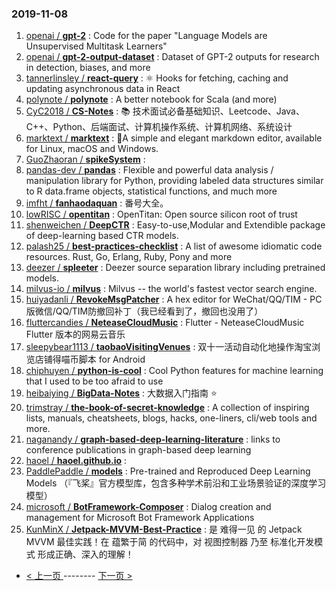 ### 2019-11-08 
1. [
        openai /
**gpt-2**](https://github.com/openai/gpt-2) : Code for the paper "Language Models are Unsupervised Multitask Learners"
1. [
        openai /
**gpt-2-output-dataset**](https://github.com/openai/gpt-2-output-dataset) : Dataset of GPT-2 outputs for research in detection, biases, and more
1. [
        tannerlinsley /
**react-query**](https://github.com/tannerlinsley/react-query) : ⚛️ Hooks for fetching, caching and updating asynchronous data in React
1. [
        polynote /
**polynote**](https://github.com/polynote/polynote) : A better notebook for Scala (and more)
1. [
        CyC2018 /
**CS-Notes**](https://github.com/CyC2018/CS-Notes) : 📚 技术面试必备基础知识、Leetcode、Java、C++、Python、后端面试、计算机操作系统、计算机网络、系统设计
1. [
        marktext /
**marktext**](https://github.com/marktext/marktext) : 📝A simple and elegant markdown editor, available for Linux, macOS and Windows.
1. [
        GuoZhaoran /
**spikeSystem**](https://github.com/GuoZhaoran/spikeSystem) : 
1. [
        pandas-dev /
**pandas**](https://github.com/pandas-dev/pandas) : Flexible and powerful data analysis / manipulation library for Python, providing labeled data structures similar to R data.frame objects, statistical functions, and much more
1. [
        imfht /
**fanhaodaquan**](https://github.com/imfht/fanhaodaquan) : 番号大全。
1. [
        lowRISC /
**opentitan**](https://github.com/lowRISC/opentitan) : OpenTitan: Open source silicon root of trust
1. [
        shenweichen /
**DeepCTR**](https://github.com/shenweichen/DeepCTR) : Easy-to-use,Modular and Extendible package of deep-learning based CTR models.
1. [
        palash25 /
**best-practices-checklist**](https://github.com/palash25/best-practices-checklist) : A list of awesome idiomatic code resources. Rust, Go, Erlang, Ruby, Pony and more
1. [
        deezer /
**spleeter**](https://github.com/deezer/spleeter) : Deezer source separation library including pretrained models.
1. [
        milvus-io /
**milvus**](https://github.com/milvus-io/milvus) : Milvus -- the world's fastest vector search engine.
1. [
        huiyadanli /
**RevokeMsgPatcher**](https://github.com/huiyadanli/RevokeMsgPatcher) : A hex editor for WeChat/QQ/TIM - PC版微信/QQ/TIM防撤回补丁（我已经看到了，撤回也没用了）
1. [
        fluttercandies /
**NeteaseCloudMusic**](https://github.com/fluttercandies/NeteaseCloudMusic) : Flutter - NeteaseCloudMusic Flutter 版本的网易云音乐
1. [
        sleepybear1113 /
**taobaoVisitingVenues**](https://github.com/sleepybear1113/taobaoVisitingVenues) : 双十一活动自动化地操作淘宝浏览店铺得喵币脚本 for Android
1. [
        chiphuyen /
**python-is-cool**](https://github.com/chiphuyen/python-is-cool) : Cool Python features for machine learning that I used to be too afraid to use
1. [
        heibaiying /
**BigData-Notes**](https://github.com/heibaiying/BigData-Notes) : 大数据入门指南 ⭐️
1. [
        trimstray /
**the-book-of-secret-knowledge**](https://github.com/trimstray/the-book-of-secret-knowledge) : A collection of inspiring lists, manuals, cheatsheets, blogs, hacks, one-liners, cli/web tools and more.
1. [
        naganandy /
**graph-based-deep-learning-literature**](https://github.com/naganandy/graph-based-deep-learning-literature) : links to conference publications in graph-based deep learning
1. [
        haoel /
**haoel.github.io**](https://github.com/haoel/haoel.github.io) : 
1. [
        PaddlePaddle /
**models**](https://github.com/PaddlePaddle/models) : Pre-trained and Reproduced Deep Learning Models （『飞桨』官方模型库，包含多种学术前沿和工业场景验证的深度学习模型）
1. [
        microsoft /
**BotFramework-Composer**](https://github.com/microsoft/BotFramework-Composer) : Dialog creation and management for Microsoft Bot Framework Applications
1. [
        KunMinX /
**Jetpack-MVVM-Best-Practice**](https://github.com/KunMinX/Jetpack-MVVM-Best-Practice) : 是 难得一见 的 Jetpack MVVM 最佳实践！在 蕴繁于简 的代码中，对 视图控制器 乃至 标准化开发模式 形成正确、深入的理解！ 

- [ < 上一页 ](https://github.com/able8/github-trending-daily-record/blob/master/2019-11-07.md) -------- [ 下一页 > ](https://github.com/able8/github-trending-daily-record/blob/master/2019-11-09.md)